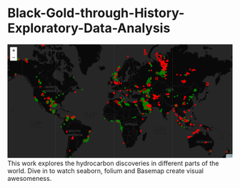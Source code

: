 # Black-Gold-through-History-Exploratory-Data-Analysis
![alt text](https://github.com/shashanksharad/Black-Gold-through-History-Exploratory-Data-Analysis/blob/master/WorldMap.PNG "World's Oil and gas Fields")
This work explores the hydrocarbon discoveries in different parts of the world. Dive in to watch seaborn, folium and Basemap create visual awesomeness.
